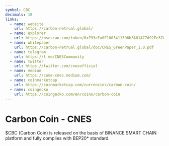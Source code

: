 ```yaml
---
symbol: CBC
decimals: 18
links:
  - name: website
    url: https://carbon-netrual.global/
  - name: explorer
    url: https://bscscan.com/token/0x793cEa0F1003411396b3A81A77d92Fe37015E7A9
  - name: whitepaper
    url: https://carbon-netrual.global/doc/CNES_GreenPaper_1.0.pdf
  - name: telegram
    url: https://t.me/CNESCommunity
  - name: twitter
    url: https://twitter.com/cnesofficial
  - name: medium
    url: https://come-cnes.medium.com/
  - name: coinmarketcap
    url: https://coinmarketcap.com/currencies/carbon-coin/
  - name: coingecko
    url: https://coingecko.com/en/coins/carbon-coin
---
```


# Carbon Coin - CNES

$CBC (Carbon Coin) is released on the basis of BINANCE SMART CHAIN platform and fully complies with BEP20\* standard.
